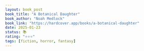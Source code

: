 ```yaml
---
layout: book_post
book_title: "A Botanical Daughter"
book_author: "Noah Medlock"
book_link: "https://hardcover.app/books/a-botanical-daughter"
date: 2025-01-23
status: 📚
rating: "⭐️⭐️⭐️"
tags: [fiction, horror, fantasy]
---
```

